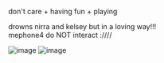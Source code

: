 don't care + having fun + playing

drowns nirra and kelsey but in a loving way!!!              
mephone4 do NOT interact :////

![image](https://github.com/user-attachments/assets/219f8d53-bd0a-4770-b23e-eca86db80e0b) ![image](https://github.com/user-attachments/assets/ff334246-ab68-458a-8a3a-e52d55a452ed)










</div>

<!--
**MEPHONE4S/MEPHONE4S** is a ✨ _special_ ✨ repository because its `README.md` (this file) appears on your GitHub profile.

Here are some ideas to get you started:

- 🔭 I’m currently working on ...
- 🌱 I’m currently learning ...
- 👯 I’m looking to collaborate on ...
- 🤔 I’m looking for help with ...
- 💬 Ask me about ...
- 📫 How to reach me: ...
- 😄 Pronouns: ...
- ⚡ Fun fact: ...
-->
